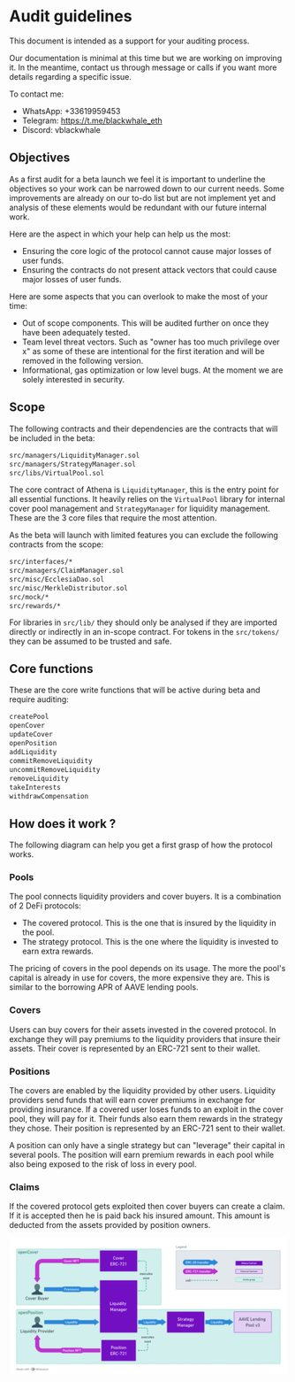 # Audit guidelines

This document is intended as a support for your auditing process.

Our documentation is minimal at this time but we are working on improving it. In the meantime, contact us through message or calls if you want more details regarding a specific issue.

To contact me:

- WhatsApp: +33619959453
- Telegram: https://t.me/blackwhale_eth
- Discord: vblackwhale

## Objectives

As a first audit for a beta launch we feel it is important to underline the objectives so your work can be narrowed down to our current needs. Some improvements are already on our to-do list but are not implement yet and analysis of these elements would be redundant with our future internal work.

Here are the aspect in which your help can help us the most:

- Ensuring the core logic of the protocol cannot cause major losses of user funds.
- Ensuring the contracts do not present attack vectors that could cause major losses of user funds.

Here are some aspects that you can overlook to make the most of your time:

- Out of scope components. This will be audited further on once they have been adequately tested.
- Team level threat vectors. Such as "owner has too much privilege over x" as some of these are intentional for the first iteration and will be removed in the following version.
- Informational, gas optimization or low level bugs. At the moment we are solely interested in security.

## Scope

The following contracts and their dependencies are the contracts that will be included in the beta:

```
src/managers/LiquidityManager.sol
src/managers/StrategyManager.sol
src/libs/VirtualPool.sol
```

The core contract of Athena is `LiquidityManager`, this is the entry point for all essential functions. It heavily relies on the `VirtualPool` library for internal cover pool management and `StrategyManager` for liquidity management. These are the 3 core files that require the most attention.

As the beta will launch with limited features you can exclude the following contracts from the scope:

```
src/interfaces/*
src/managers/ClaimManager.sol
src/misc/EcclesiaDao.sol
src/misc/MerkleDistributor.sol
src/mock/*
src/rewards/*
```

For libraries in `src/lib/` they should only be analysed if they are imported directly or indirectly in an in-scope contract.
For tokens in the `src/tokens/` they can be assumed to be trusted and safe.

## Core functions

These are the core write functions that will be active during beta and require auditing:

```
createPool
openCover
updateCover
openPosition
addLiquidity
commitRemoveLiquidity
uncommitRemoveLiquidity
removeLiquidity
takeInterests
withdrawCompensation
```

## How does it work ?

The following diagram can help you get a first grasp of how the protocol works.

### Pools

The pool connects liquidity providers and cover buyers. It is a combination of 2 DeFi protocols:

- The covered protocol. This is the one that is insured by the liquidity in the pool.
- The strategy protocol. This is the one where the liquidity is invested to earn extra rewards.

The pricing of covers in the pool depends on its usage. The more the pool's capital is already in use for covers, the more expensive they are. This is similar to the borrowing APR of AAVE lending pools.

### Covers

Users can buy covers for their assets invested in the covered protocol. In exchange they will pay premiums to the liquidity providers that insure their assets. Their cover is represented by an ERC-721 sent to their wallet.

### Positions

The covers are enabled by the liquidity provided by other users. Liquidity providers send funds that will earn cover premiums in exchange for providing insurance. If a covered user loses funds to an exploit in the cover pool, they will pay for it. Their funds also earn them rewards in the strategy they chose. Their position is represented by an ERC-721 sent to their wallet.

A position can only have a single strategy but can "leverage" their capital in several pools. The position will earn premium rewards in each pool while also being exposed to the risk of loss in every pool.

### Claims

If the covered protocol gets exploited then cover buyers can create a claim. If it is accepted then he is paid back his insured amount. This amount is deducted from the assets provided by position owners.

![image](assets/creation.png)
